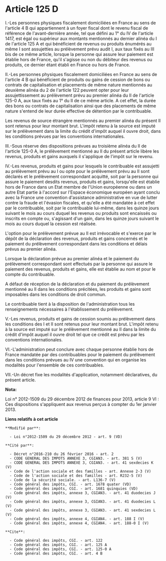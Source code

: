 # Article 125 D

I.-Les personnes physiques fiscalement domiciliées en France au sens de l'article 4 B qui appartiennent à un foyer fiscal
dont le revenu fiscal de référence de l'avant-dernière année, tel que défini au 1° du IV de l'article 1417, est égal ou
supérieur aux montants mentionnés au dernier alinéa du I de l'article 125 A et qui bénéficient de revenus ou produits
énumérés au même I sont assujetties au prélèvement prévu audit I, aux taux fixés au III bis de ce même article, lorsque la
personne qui assure leur paiement est établie hors de France, qu'il s'agisse ou non du débiteur des revenus ou produits, ce
dernier étant établi en France ou hors de France.

II.-Les personnes physiques fiscalement domiciliées en France au sens de l'article 4 B qui bénéficient de produits ou gains
de cession de bons ou contrats de capitalisation et placements de même nature mentionnés au deuxième alinéa du 2 de l'article
122 peuvent opter pour leur assujettissement au prélèvement prévu au premier alinéa du II de l'article 125-0 A, aux taux
fixés au 1° du II de ce même article. A cet effet, la durée des bons ou contrats de capitalisation ainsi que des placements
de même nature s'entend de leur durée effective de détention par le contribuable. 

Les revenus de source étrangère mentionnés au premier alinéa du présent II sont retenus pour leur montant brut. L'impôt
retenu à la source est imputé sur le prélèvement dans la limite du crédit d'impôt auquel il ouvre droit, dans les conditions
prévues par les conventions internationales.

III.-Sous réserve des dispositions prévues au troisième alinéa du II de l'article 125-0 A, le prélèvement mentionné au II du
présent article libère les revenus, produits et gains auxquels il s'applique de l'impôt sur le revenu. 

IV.-Les revenus, produits et gains pour lesquels le contribuable est assujetti au prélèvement prévu au I ou opte pour le
prélèvement prévu au II sont déclarés et le prélèvement correspondant acquitté, soit par la personne qui assure le paiement
desdits revenus, produits et gains, lorsqu'elle est établie hors de France dans un Etat membre de l'Union européenne ou dans
un autre Etat partie à l'accord sur l'Espace économique européen ayant conclu avec la France une convention d'assistance
administrative en vue de lutter contre la fraude et l'évasion fiscales, et qu'elle a été mandatée à cet effet par le
contribuable, soit par le contribuable lui-même, dans les quinze jours suivant le mois au cours duquel les revenus ou
produits sont encaissés ou inscrits en compte ou, s'agissant d'un gain, dans les quinze jours suivant le mois au cours duquel
la cession est réalisée. 

L'option pour le prélèvement prévue au II est irrévocable et s'exerce par le dépôt de la déclaration des revenus, produits et
gains concernés et le paiement du prélèvement correspondant dans les conditions et délais prévus au premier alinéa. 

Lorsque la déclaration prévue au premier alinéa et le paiement du prélèvement correspondant sont effectués par la personne
qui assure le paiement des revenus, produits et gains, elle est établie au nom et pour le compte du contribuable. 

A défaut de réception de la déclaration et du paiement du prélèvement mentionné au II dans les conditions précitées, les
produits et gains sont imposables dans les conditions de droit commun. 

Le contribuable tient à la disposition de l'administration tous les renseignements nécessaires à l'établissement du
prélèvement. 

V.-Les revenus, produits et gains de cession soumis au prélèvement dans les conditions des I et II sont retenus pour leur
montant brut. L'impôt retenu à la source est imputé sur le prélèvement mentionné au II dans la limite du crédit d'impôt
auquel il ouvre droit tel que ce crédit est prévu par les conventions internationales. 

VI.-L'administration peut conclure avec chaque personne établie hors de France mandatée par des contribuables pour le
paiement du prélèvement dans les conditions prévues au IV une convention qui en organise les modalités pour l'ensemble de ces
contribuables. 

VII.-Un décret fixe les modalités d'application, notamment déclaratives, du présent article.

**Nota:**

Loi n° 2012-1509 du 29 décembre 2012 de finances pour 2013, article 9 VI : Ces dispositions s'appliquent aux revenus perçus à
compter du 1er janvier 2013.

**Liens relatifs à cet article**

	**Modifié par**:

	  - Loi n°2012-1509 du 29 décembre 2012 - art. 9 (VD)

	**Cité par**:

	  - Décret n°2016-210 du 26 février 2016 - art. 2
	  - CODE GENERAL DES IMPOTS ANNEXE 3, CGIAN3. - art. 381 S (V)
	  - CODE GENERAL DES IMPOTS ANNEXE 3, CGIAN3. - art. 41 sexdecies K (V)
	  - Code de l'action sociale et des familles - art. Annexe 2-3 (V)
	  - Code de l'action sociale et des familles - art. R232-5 (V)
	  - Code de la sécurité sociale. - art. L136-7 (V)
	  - Code général des impôts, CGI. - art. 1678 quater (VD)
	  - Code général des impôts, CGI. - art. 1681 quinquies (VD)
	  - Code général des impôts, annexe 3, CGIAN3. - art. 41 duodecies J (V)
	  - Code général des impôts, annexe 3, CGIAN3. - art. 41 duodecies L (V)
	  - Code général des impôts, annexe 3, CGIAN3. - art. 41 sexdecies L (V)
	  - Code général des impôts, annexe 4, CGIAN4. - art. 188 I (V)
	  - Code général des impôts, annexe 4, CGIAN4. - art. 188-0 I (V)

	**Cite**:

	  - Code général des impôts, CGI. - art. 122
	  - Code général des impôts, CGI. - art. 125 A
	  - Code général des impôts, CGI. - art. 125-0 A
	  - Code général des impôts, CGI. - art. 4 B

